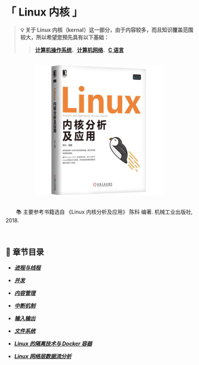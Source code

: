 # 「 Linux 内核 」

> **💡 关于 Linux 内核（kernal）这一部分，由于内容较多，而且知识覆盖范围较大，所以希望您预先具有以下基础：**
>> **[计算机操作系统]()**、**[计算机网络]()**、**[C 语言]()**

<br>

<div align="center">
    <img src="pics/boot-cut.jpg" width=350>
</div>

<br>

&emsp;&emsp;📚 主要参考书籍选自 《Linux 内核分析及应用》 陈科 编著. 机械工业出版社, 2018.

<br>

## 📝 章节目录

+ ***[进程与线程](#-)***

+ ***[并发](#-)***

+ ***[内容管理]()***

+ ***[中断机制]()***

+ ***[输入输出]()***

+ ***[文件系统]()***

+ ***[Linux 的隔离技术与 Docker 容器]()***

+ ***[Linux 网络层数据流分析]()***
